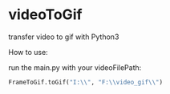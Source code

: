# videoToGif
transfer video to gif with Python3

How to use:

run the main.py  with your videoFilePath:

```python
FrameToGif.toGif("I:\\", "F:\\video_gif\\")
```

